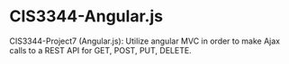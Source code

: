 # CIS3344-Angular.js
CIS3344-Project7 (Angular.js): Utilize angular MVC in order to make Ajax calls to a REST API for GET, POST, PUT, DELETE.
